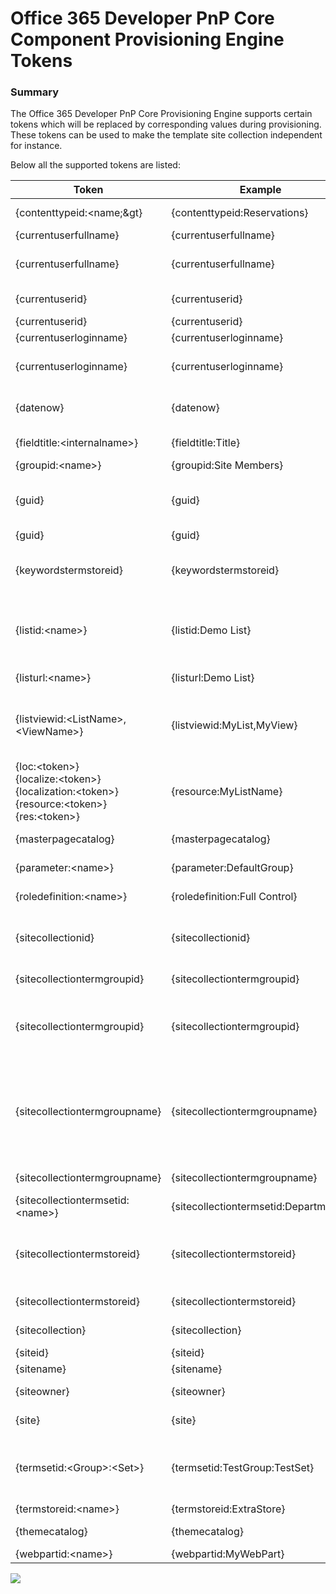 Office 365 Developer PnP Core Component Provisioning Engine Tokens
==================================================================

### Summary ###
The Office 365 Developer PnP Core Provisioning Engine supports certain tokens which will be replaced by corresponding values during provisioning.
These tokens can be used to make the template site collection independent for instance.

Below all the supported tokens are listed:


|Token|Example|Output example|Description
|-----|-------|-----------|-----
|{contenttypeid:&lt;name;&gt}|{contenttypeid:Reservations}|0x0102004F51EFDEA49C49668EF9C6744C8CF87D|Will return the id of the content type by name.|
|{currentuserfullname}|{currentuserfullname}|Test User|Will return the full name of the user|
|{currentuserfullname}|{currentuserfullname}|Your Full Name|Returns the full name of the current user. Notice, does not work when using app only authentication.|
|{currentuserid}|{currentuserid}|12|Will return the current user id, as present in the Site User Info List|
|{currentuserid}|{currentuserid}|5|Returns the current Id of the user.|
|{currentuserloginname}|{currentuserloginname}|i:0#.f&#124;membership&#124;testuser@domain.com|Will return the login name of the user|
|{currentuserloginname}|{currentuserloginname}|i:0#.f\|membership\|user@domain.com|Returns the current login name of the user. Notice that this does not work when using app only authentication|
|{datenow}|{datenow}|2017-01-13T22:53:15.908Z|Returns the current date and time converted to UTC and formatted as "yyyy'-'MM'-'dd'T'HH':'mm':'ss'.'fffK"|
|{fieldtitle:&lt;internalname&gt;}|{fieldtitle:Title}|Title|Returns the title (displayname) of a field by its internal name|
|{groupid:&lt;name&gt;}|{groupid:Site Members}|5|Returns the id of the group by name|
|{guid}|{guid}|678149a4-208e-491e-9e93-a2b0d754f5e4|Returns a new guid without { }. Write {{guid}} to return a guid in the shape of {678149a4-208e-491e-9e93-a2b0d754f5e4}|
|{guid}|{guid}|f17b152f-029c-4288-b4c8-d11101f05cb1|Will return a new guid|
|{keywordstermstoreid}|{keywordstermstoreid}|FDF19D89-A82F-4AB9-9BB5-B49E6CA5212E|Will return the ID/Guid of the keyword term store, without { }. If you want a ID with { } around the value, use the token as follows: {{keywordstermstoreid}}|
|{listid:&lt;name&gt;}|{listid:Demo List}|FDF19D89-A82F-4AB9-9BB5-B49E6CA5212E|Will return the ID of the list specified by the parameter, which is the title of the list. If you want a ID with { } around the value, use the token as follows: {{listid:Demo List}}|
|{listurl:&lt;name&gt;}|{listurl:Demo List}|lists/demolist|Will return the url of the list specified by the parameter, which is the title of the list.|
|{listviewid:&lt;ListName&gt;,&lt;ViewName&gt;}|{listviewid:MyList,MyView}|ddc063cb-0c0e-4ce1-821c-a1f629992e42|Returns the id of a given view in a list without { }. Write {{listviewid:MyList,MyView}} to return an id in the shape of {ddc063cb-0c0e-4ce1-821c-a1f629992e42}|
|{loc:&lt;token&gt;}<br/>{localize:&lt;token&gt;}<br/>{localization:&lt;token&gt;}<br/>{resource:&lt;token&gt;}<br/>{res:&lt;token&gt;}|{resource:MyListName}|Mijn lijst|Returns a token from an embedded resource file in a template for the current language of the web you are provisioning to.|
|{masterpagecatalog}|{masterpagecatalog}|/sites/demo/_catalogs/masterpage|Will return the server relative url of the masterpage catalog for the current site.|
|{parameter:&lt;name&gt;}|{parameter:DefaultGroup}|string value|Will return the value of the parameter as specified in the template.|
|{roledefinition:&lt;name&gt;}|{roledefinition:Full Control}|Object of type RoleDefinition|Returns a roledefinition, to be used in Security elements of the template|
|{sitecollectionid}|{sitecollectionid}|73170a53-c1ce-4cd0-9569-e464069f1a69|Returns the id of the current site collection. Write {{sitecollectionid}} to return the id in the shape of {73170a53-c1ce-4cd0-9569-e464069f1a69}|
|{sitecollectiontermgroupid}|{sitecollectiontermgroupid}|2235e428-83a9-4486-9583-64dd454f9918|Returns the id of the current site collection term group.|
|{sitecollectiontermgroupid}|{sitecollectiontermgroupid}|FDF19D89-A82F-4AB9-9BB5-B49E6CA5212|Will return the ID of the default site collection termgroup. This is group is not present by default, but if the token is encountered in a template and the group does not exist, it will be created.|
|{sitecollectiontermgroupname}|{sitecollectiontermgroupname}|Site Collection - erwinmcm.sharepoint.com-sites-projects|Will return the name of the default site collection termgroupo. This is group is not present by default, but if the token is encountered in a template and the group does not exist, it will be created. You can use this value also in as a nested token, alike {termsetid:{sitecollectiontermgroupname}:mytermset}|
|{sitecollectiontermgroupname}|{sitecollectiontermgroupname}|Site Collection - mytenant.sharepoint.com-sites-demo|Returns the name of the site collection term group.|
|{sitecollectiontermsetid:&lt;name&gt;}|{sitecollectiontermsetid:Departments}|52a3abcd-4dec-4b9a-b5ba-f9220f8d47bd|Returns the id of a specific termset in the site collection term group.|
|{sitecollectiontermstoreid}|{sitecollectiontermstoreid}|FDF19D89-A82F-4AB9-9BB5-B49E6CA5212E|Will return the ID/Guid of the site collection term store without enclosing { }. If you want a ID with { } around the value, use the token as follows: {{sitecollectiontermstoreid}}.|
|{sitecollectiontermstoreid}|{sitecollectiontermstoreid}|d8da3d93-103a-47e0-a9ca-523374f7cb53|Returns the id of the current site collection term store.|
|{sitecollection}|{sitecollection}|/sites/demo|Will return the server relative URL of the current site collection rootweb|
|{siteid}|{siteid}|cb779dae-0b29-4cec-b3ac-9983d3389ad0|Returns the id of the current web.|
|{sitename}|{sitename}|My Demo Site|Returns the title of the current web.|
|{siteowner}|{siteowner}|i:0#.f\|membership\|user@domain.com|Returns the login name of the current owner of the site.|
|{site}|{site}|/sites/demo/test|Will returm the server relative URL of the current web.|
|{termsetid:&lt;Group&gt;:&lt;Set&gt;}|{termsetid:TestGroup:TestSet}|FDF19D89-A82F-4AB9-9BB5-B49E6CA5212|Will return the ID of the termset that is residing under the specified group. If you want a ID with { } around the value, use the token as follows: {{termsetid:TestGroup:TestSet}}.|
|{termstoreid:&lt;name&gt;}|{termstoreid:ExtraStore}|d42bcad2-0603-4b86-8e3d-72177f4519ca|Returns the id of a termstore by its name.|
|{themecatalog}|{themecatalog}|/sites/demo/_catalogs/theme|Will return the server relative url of the current site theme catalog.|
|{webpartid:&lt;name&gt;}|{webpartid:MyWebPart}|767245f6-5f47-4cb5-b558-bcc04956bb7b|Returns the id of a webpart by its name.|
<img src="https://telemetry.sharepointpnp.com/pnp-sites-core/core/provisioningenginetokens" /> 
